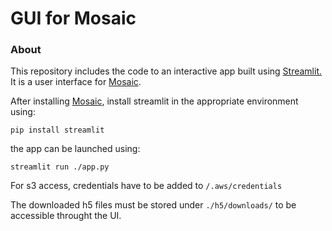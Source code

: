 # GUI for Mosaic

### About

This repository includes the code to an interactive app built using [Streamlit.](https://www.streamlit.io/)
It is a user interface for [Mosaic](https://github.com/MissionBio/mosaic). 

After installing [Mosaic](https://github.com/MissionBio/mosaic), install streamlit
in the appropriate environment using:

```
pip install streamlit
```

the app can be launched using:

```
streamlit run ./app.py
```

For s3 access, credentials have to be added to `/.aws/credentials`

The downloaded h5 files must be stored under `./h5/downloads/`
to be accessible throught the UI.


